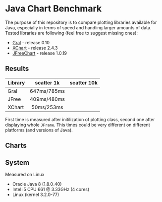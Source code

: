 # Java Chart Benchmark

The purpose of this repository is to compare plotting libraries available for Java, especially in terms of speed and handling larger amounts of data. Tested libraries are following (feel free to suggest missing ones):

  * [Gral](http://trac.erichseifert.de/gral/) - release 0.10
  * [XChart](http://xeiam.com/xchart/) - release 2.4.3
  * [JFreeChart](http://www.jfree.org/) - release 1.0.19

## Results

| Library  | scatter 1k   |  scatter 10k |
|----------|:------------:|-------------:|
| Gral     | 647ms/785ms  |              |
| JFree    | 409ms/480ms  |              |
| XChart   |  50ms/253ms  |              |

First time is measured after initilization of plotting class, second one after displaying whole `JFrame`. This times could be very different on different platforms (and versions of Java).

## Charts

## System

Measured on Linux

 * Oracle Java 8 (1.8.0_40)
 * Intel i5 CPU 661 @ 3.33GHz (4 cores)
 * Linux (kernel 3.2.0-77)

